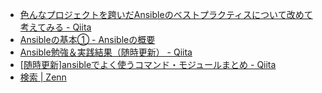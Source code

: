  - [色んなプロジェクトを跨いだAnsibleのベストプラクティスについて改めて考えてみる - Qiita](https://qiita.com/t-okibayashi/items/2dd340dfd16c2d2e4ca1)
- [Ansibleの基本① - Ansibleの概要](https://zenn.dev/kudloid/articles/6b7e1584f204d6)
- [Ansible勉強＆実践結果（随時更新） - Qiita](https://qiita.com/comefigo/items/d749001da5637e09cb1b)
- [[随時更新]ansibleでよく使うコマンド・モジュールまとめ - Qiita](https://qiita.com/uzresk/items/1aa391eef232766bf817)
- [検索 | Zenn](https://zenn.dev/search?q=ansible)
